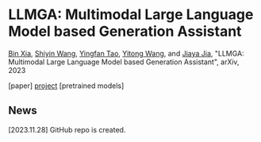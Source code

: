# LLMGA: Multimodal Large Language Model based Generation Assistant

[Bin Xia](https://scholar.google.com/citations?user=rh2fID8AAAAJ&hl=zh-CN), [Shiyin Wang](), [Yingfan Tao](https://scholar.google.com/citations?user=GYDnPdQAAAAJ&hl=zh-CN&oi=ao), [Yitong Wang](https://scholar.google.com/citations?user=NfFTKfYAAAAJ&hl=zh-CN), and [Jiaya Jia](https://scholar.google.com/citations?user=XPAkzTEAAAAJ&hl=zh-CN&oi=ao), "LLMGA: Multimodal Large Language Model based Generation Assistant", arXiv, 2023

[paper] [project](https://github.com/Zj-BinXia/LLMGA) [pretrained models]

## News
[2023.11.28]  GitHub repo is created.
